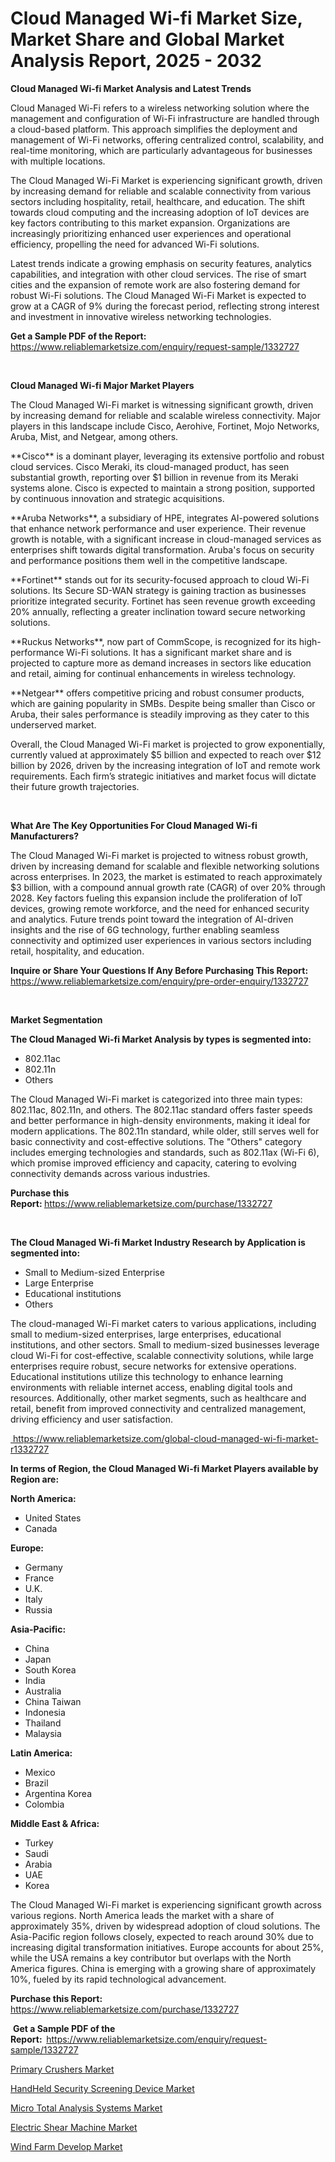 <p><h1>Cloud Managed Wi-fi Market Size, Market Share and Global Market Analysis Report, 2025 - 2032</h1></p><p><strong>Cloud Managed Wi-fi Market Analysis and Latest Trends</strong></p>
<p><p>Cloud Managed Wi-Fi refers to a wireless networking solution where the management and configuration of Wi-Fi infrastructure are handled through a cloud-based platform. This approach simplifies the deployment and management of Wi-Fi networks, offering centralized control, scalability, and real-time monitoring, which are particularly advantageous for businesses with multiple locations.</p><p>The Cloud Managed Wi-Fi Market is experiencing significant growth, driven by increasing demand for reliable and scalable connectivity from various sectors including hospitality, retail, healthcare, and education. The shift towards cloud computing and the increasing adoption of IoT devices are key factors contributing to this market expansion. Organizations are increasingly prioritizing enhanced user experiences and operational efficiency, propelling the need for advanced Wi-Fi solutions.</p><p>Latest trends indicate a growing emphasis on security features, analytics capabilities, and integration with other cloud services. The rise of smart cities and the expansion of remote work are also fostering demand for robust Wi-Fi solutions. The Cloud Managed Wi-Fi Market is expected to grow at a CAGR of 9% during the forecast period, reflecting strong interest and investment in innovative wireless networking technologies.</p></p>
<p><strong>Get a Sample PDF of the Report:&nbsp;</strong> <a href="https://www.reliablemarketsize.com/enquiry/request-sample/1332727?utm_campaign=2034&utm_medium=2&utm_source=Github&utm_content=ia&utm_term=24032025&utm_id=cloud-managed-wi-fi">https://www.reliablemarketsize.com/enquiry/request-sample/1332727</a></p>
<p>&nbsp;</p>
<p><strong>Cloud Managed Wi-fi Major Market Players</strong></p>
<p><p>The Cloud Managed Wi-Fi market is witnessing significant growth, driven by increasing demand for reliable and scalable wireless connectivity. Major players in this landscape include Cisco, Aerohive, Fortinet, Mojo Networks, Aruba, Mist, and Netgear, among others.</p><p>**Cisco** is a dominant player, leveraging its extensive portfolio and robust cloud services. Cisco Meraki, its cloud-managed product, has seen substantial growth, reporting over $1 billion in revenue from its Meraki systems alone. Cisco is expected to maintain a strong position, supported by continuous innovation and strategic acquisitions.</p><p>**Aruba Networks**, a subsidiary of HPE, integrates AI-powered solutions that enhance network performance and user experience. Their revenue growth is notable, with a significant increase in cloud-managed services as enterprises shift towards digital transformation. Aruba's focus on security and performance positions them well in the competitive landscape.</p><p>**Fortinet** stands out for its security-focused approach to cloud Wi-Fi solutions. Its Secure SD-WAN strategy is gaining traction as businesses prioritize integrated security. Fortinet has seen revenue growth exceeding 20% annually, reflecting a greater inclination toward secure networking solutions.</p><p>**Ruckus Networks**, now part of CommScope, is recognized for its high-performance Wi-Fi solutions. It has a significant market share and is projected to capture more as demand increases in sectors like education and retail, aiming for continual enhancements in wireless technology.</p><p>**Netgear** offers competitive pricing and robust consumer products, which are gaining popularity in SMBs. Despite being smaller than Cisco or Aruba, their sales performance is steadily improving as they cater to this underserved market.</p><p>Overall, the Cloud Managed Wi-Fi market is projected to grow exponentially, currently valued at approximately $5 billion and expected to reach over $12 billion by 2026, driven by the increasing integration of IoT and remote work requirements. Each firm’s strategic initiatives and market focus will dictate their future growth trajectories.</p></p>
<p>&nbsp;</p>
<p><strong>What Are The Key Opportunities For Cloud Managed Wi-fi Manufacturers?</strong></p>
<p><p>The Cloud Managed Wi-Fi market is projected to witness robust growth, driven by increasing demand for scalable and flexible networking solutions across enterprises. In 2023, the market is estimated to reach approximately $3 billion, with a compound annual growth rate (CAGR) of over 20% through 2028. Key factors fueling this expansion include the proliferation of IoT devices, growing remote workforce, and the need for enhanced security and analytics. Future trends point toward the integration of AI-driven insights and the rise of 6G technology, further enabling seamless connectivity and optimized user experiences in various sectors including retail, hospitality, and education.</p></p>
<p><strong>Inquire or Share Your Questions If Any Before Purchasing This Report:</strong> <a href="https://www.reliablemarketsize.com/enquiry/pre-order-enquiry/1332727?utm_campaign=2034&utm_medium=2&utm_source=Github&utm_content=ia&utm_term=24032025&utm_id=cloud-managed-wi-fi">https://www.reliablemarketsize.com/enquiry/pre-order-enquiry/1332727</a></p>
<p>&nbsp;</p>
<p><strong>Market Segmentation</strong></p>
<p><strong>The Cloud Managed Wi-fi Market Analysis by types is segmented into:</strong></p>
<p><ul><li>802.11ac</li><li>802.11n</li><li>Others</li></ul></p>
<p><p>The Cloud Managed Wi-Fi market is categorized into three main types: 802.11ac, 802.11n, and others. The 802.11ac standard offers faster speeds and better performance in high-density environments, making it ideal for modern applications. The 802.11n standard, while older, still serves well for basic connectivity and cost-effective solutions. The "Others" category includes emerging technologies and standards, such as 802.11ax (Wi-Fi 6), which promise improved efficiency and capacity, catering to evolving connectivity demands across various industries.</p></p>
<p><strong>Purchase this Report:&nbsp;</strong><a href="https://www.reliablemarketsize.com/purchase/1332727?utm_campaign=2034&utm_medium=2&utm_source=Github&utm_content=ia&utm_term=24032025&utm_id=cloud-managed-wi-fi">https://www.reliablemarketsize.com/purchase/1332727</a></p>
<p>&nbsp;</p>
<p><strong>The Cloud Managed Wi-fi Market Industry Research by Application is segmented into:</strong></p>
<p><ul><li>Small to Medium-sized Enterprise</li><li>Large Enterprise</li><li>Educational institutions</li><li>Others</li></ul></p>
<p><p>The cloud-managed Wi-Fi market caters to various applications, including small to medium-sized enterprises, large enterprises, educational institutions, and other sectors. Small to medium-sized businesses leverage cloud Wi-Fi for cost-effective, scalable connectivity solutions, while large enterprises require robust, secure networks for extensive operations. Educational institutions utilize this technology to enhance learning environments with reliable internet access, enabling digital tools and resources. Additionally, other market segments, such as healthcare and retail, benefit from improved connectivity and centralized management, driving efficiency and user satisfaction.</p></p>
<p><a href="https://www.reliablemarketsize.com/global-cloud-managed-wi-fi-market-r1332727?utm_campaign=2034&utm_medium=2&utm_source=Github&utm_content=ia&utm_term=24032025&utm_id=cloud-managed-wi-fi">&nbsp;https://www.reliablemarketsize.com/global-cloud-managed-wi-fi-market-r1332727</a></p>
<p><strong>In terms of Region, the Cloud Managed Wi-fi Market Players available by Region are:</strong></p>
<p>
    <p> <strong> North America: </strong>
        <ul>
            <li>United States</li>
            <li>Canada</li>
        </ul>
        </p> 
    <p> <strong> Europe: </strong>
        <ul>
            <li>Germany</li>
            <li>France</li>
            <li>U.K.</li>
            <li>Italy</li>
            <li>Russia</li>
        </ul>
        </p> 
    <p> <strong> Asia-Pacific: </strong>
        <ul>
            <li>China</li>
            <li>Japan</li>
            <li>South Korea</li>
            <li>India</li>
            <li>Australia</li>
            <li>China Taiwan</li>
            <li>Indonesia</li>
            <li>Thailand</li>
            <li>Malaysia</li>
        </ul>
        </p> 
    <p> <strong> Latin America: </strong>
        <ul>
            <li>Mexico</li>
            <li>Brazil</li>
            <li>Argentina Korea</li>
            <li>Colombia</li>
        </ul>
        </p> 
    <p> <strong> Middle East & Africa: </strong>
        <ul>
            <li>Turkey</li>
            <li>Saudi</li>
            <li>Arabia</li>
            <li>UAE</li>
            <li>Korea</li>
        </ul>
    </p>
    </p>
<p><p>The Cloud Managed Wi-Fi market is experiencing significant growth across various regions. North America leads the market with a share of approximately 35%, driven by widespread adoption of cloud solutions. The Asia-Pacific region follows closely, expected to reach around 30% due to increasing digital transformation initiatives. Europe accounts for about 25%, while the USA remains a key contributor but overlaps with the North America figures. China is emerging with a growing share of approximately 10%, fueled by its rapid technological advancement.</p></p>
<p><strong>Purchase this Report: </strong><a href="https://www.reliablemarketsize.com/purchase/1332727?utm_campaign=2034&utm_medium=2&utm_source=Github&utm_content=ia&utm_term=24032025&utm_id=cloud-managed-wi-fi">https://www.reliablemarketsize.com/purchase/1332727</a></p>
<p>&nbsp;<strong>Get a Sample PDF of the Report:&nbsp;&nbsp;</strong><a href="https://www.reliablemarketsize.com/enquiry/request-sample/1332727?utm_campaign=2034&utm_medium=2&utm_source=Github&utm_content=ia&utm_term=24032025&utm_id=cloud-managed-wi-fi">https://www.reliablemarketsize.com/enquiry/request-sample/1332727</a></p>
<p><strong></strong></p>
<p><p><a href="https://www.linkedin.com/pulse/future-outlook-primary-crushers-market-20252032-cagr-136-cggdf?utm_campaign=2034&utm_medium=2&utm_source=Github&utm_content=ia&utm_term=24032025&utm_id=cloud-managed-wi-fi">Primary Crushers Market</a></p><p><a href="https://github.com/roceljiabur/Market-Research-Report-List-1/blob/main/handheld-security-screening-device-market.md?utm_campaign=2034&utm_medium=2&utm_source=Github&utm_content=ia&utm_term=24032025&utm_id=cloud-managed-wi-fi">HandHeld Security Screening Device Market</a></p><p><a href="https://www.linkedin.com/pulse/global-analysis-micro-total-systems-market-size-scope-2025-2032-4ecef?utm_campaign=2034&utm_medium=2&utm_source=Github&utm_content=ia&utm_term=24032025&utm_id=cloud-managed-wi-fi">Micro Total Analysis Systems Market</a></p><p><a href="https://www.linkedin.com/pulse/electric-shear-machine-market-research-report-drivers-critical-thhof?utm_campaign=2034&utm_medium=2&utm_source=Github&utm_content=ia&utm_term=24032025&utm_id=cloud-managed-wi-fi">Electric Shear Machine Market</a></p><p><a href="https://github.com/pupunhez/Market-Research-Report-List-1/blob/main/wind-farm-develop-market.md?utm_campaign=2034&utm_medium=2&utm_source=Github&utm_content=ia&utm_term=24032025&utm_id=cloud-managed-wi-fi">Wind Farm Develop Market</a></p></p>
